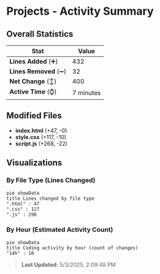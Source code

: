 # Projects - Activity Summary 

## Overall Statistics

| Stat                   | Value                                                             |
| ---------------------- | ----------------------------------------------------------------- |
| **Lines Added** (➕)   | 432                                          |
| **Lines Removed** (➖) | 32                                        |
| **Net Change** (↕)    | 400                |
| **Active Time** (⌚)   | 7 minutes |


## Modified Files
- **index.html** (+47, -0)
- **style.css** (+117, -10)
- **script.js** (+268, -22)

## Visualizations

### By File Type (Lines Changed)

```mermaid
pie showData
title Lines changed by file type
".html" : 47
".css" : 127
".js" : 290
```

### By Hour (Estimated Activity Count)

```mermaid
pie showData
title Coding activity by hour (count of changes)
"14h" : 10
```


> **Last Updated:** 5/3/2025, 2:09:48 PM